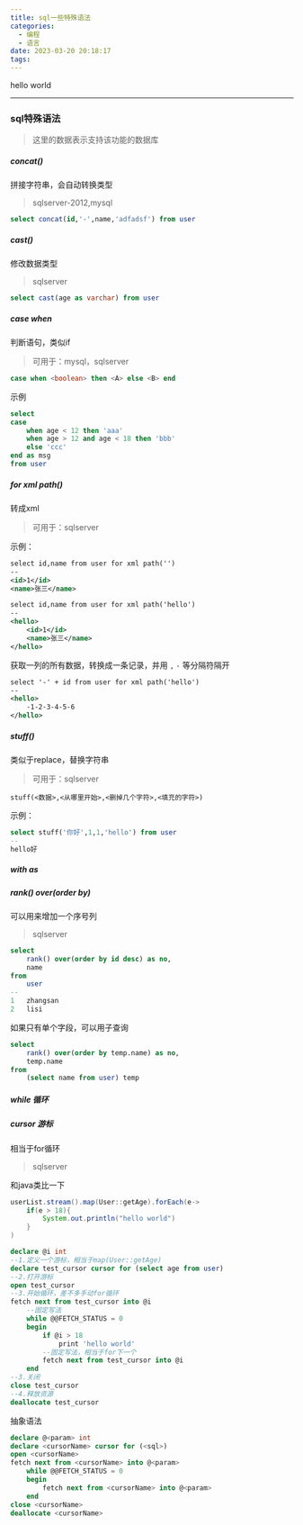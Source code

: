 ```yaml
---
title: sql一些特殊语法
categories:
  - 编程
  - 语言
date: 2023-03-20 20:18:17
tags:
---
```


hello world

---

### sql特殊语法

> 这里的数据表示支持该功能的数据库

##### concat()

拼接字符串，会自动转换类型

> sqlserver-2012,mysql

```sql
select concat(id,'-',name,'adfadsf') from user
```

##### cast()

修改数据类型

> sqlserver

```sql
select cast(age as varchar) from user
```



##### case when

判断语句，类似if

> 可用于：mysql，sqlserver

```sql
case when <boolean> then <A> else <B> end
```

示例

```sql
select
case 
	when age < 12 then 'aaa'
	when age > 12 and age < 18 then 'bbb'
	else 'ccc'
end as msg
from user
```

##### for xml path()

转成xml

> 可用于：sqlserver

示例：

```xml
select id,name from user for xml path('')
--
<id>1</id>
<name>张三</name>
```

```xml
select id,name from user for xml path('hello')
--
<hello>
    <id>1</id>
    <name>张三</name>
</hello>
```

获取一列的所有数据，转换成一条记录，并用 `,` `-` 等分隔符隔开

```xml
select '-' + id from user for xml path('hello')
--
<hello>
	-1-2-3-4-5-6
</hello>
```

##### stuff()

类似于replace，替换字符串

> 可用于：sqlserver

```
stuff(<数据>,<从哪里开始>,<删掉几个字符>,<填充的字符>)
```

示例：

```sql
select stuff('你好',1,1,'hello') from user
--
hello好
```



##### with as



##### rank() over(order by)

可以用来增加一个序号列

> sqlserver

```sql
select 
	rank() over(order by id desc) as no,
	name
from
	user	
--
1	zhangsan
2	lisi
```

如果只有单个字段，可以用子查询

```sql
select 
	rank() over(order by temp.name) as no,
	temp.name
from
	(select name from user) temp
```

##### while 循环



##### cursor 游标

相当于for循环

> sqlserver

和java类比一下

```java
userList.stream().map(User::getAge).forEach(e->
	if(e > 18){
        System.out.println("hello world")
    }     
)
```

```sql
declare @i int
--1.定义一个游标，相当于map(User::getAge)
declare test_cursor cursor for (select age from user)
--2.打开游标
open test_cursor
--3.开始循环，差不多手动for循环
fetch next from test_cursor into @i
	--固定写法
	while @@FETCH_STATUS = 0
	begin	
		if @i > 18
			print 'hello world'
		--固定写法，相当于for下一个	
        fetch next from test_cursor into @i
	end
--3.关闭	
close test_cursor
--4.释放资源
deallocate test_cursor
```

抽象语法

```sql
declare @<param> int
declare <cursorName> cursor for (<sql>)
open <cursorName>
fetch next from <cursorName> into @<param>
	while @@FETCH_STATUS = 0
	begin
        fetch next from <cursorName> into @<param>
	end
close <cursorName>
deallocate <cursorName>
```

